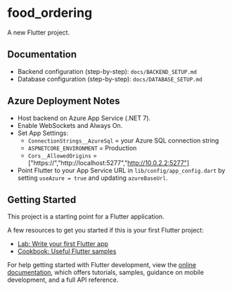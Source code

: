 # food_ordering

A new Flutter project.

## Documentation

- Backend configuration (step-by-step): `docs/BACKEND_SETUP.md`
- Database configuration (step-by-step): `docs/DATABASE_SETUP.md`

## Azure Deployment Notes

- Host backend on Azure App Service (.NET 7).
- Enable WebSockets and Always On.
- Set App Settings:
  - `ConnectionStrings__AzureSql` = your Azure SQL connection string
  - `ASPNETCORE_ENVIRONMENT` = Production
  - `Cors__AllowedOrigins` = ["https://<your-frontend-domain>","http://localhost:5277","http://10.0.2.2:5277"]
- Point Flutter to your App Service URL in `lib/config/app_config.dart` by setting `useAzure = true` and updating `azureBaseUrl`.


## Getting Started

This project is a starting point for a Flutter application.

A few resources to get you started if this is your first Flutter project:

- [Lab: Write your first Flutter app](https://docs.flutter.dev/get-started/codelab)
- [Cookbook: Useful Flutter samples](https://docs.flutter.dev/cookbook)

For help getting started with Flutter development, view the
[online documentation](https://docs.flutter.dev/), which offers tutorials,
samples, guidance on mobile development, and a full API reference.
